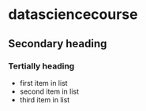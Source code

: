 # datasciencecourse
## Secondary heading
### Tertially heading
* first item in list
* second item in list
* third item in list